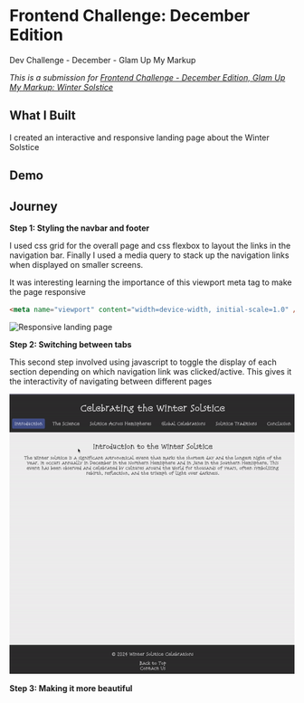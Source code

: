 # Frontend Challenge: December Edition

Dev Challenge - December - Glam Up My Markup

_This is a submission for [Frontend Challenge - December Edition, Glam Up My Markup: Winter Solstice](https://dev.to/challenges/frontend-2024-12-04)_

## What I Built

I created an interactive and responsive landing page about the Winter Solstice

<!-- Tell us about your landing page and what you were looking to achieve. -->

## Demo

<!-- Show us your project! You can directly embed an editor into this post (see the FAQ section from the challenge page) or you can share an image of your project and share a public link to the code. -->

## Journey

**Step 1: Styling the navbar and footer**

I used css grid for the overall page and css flexbox to layout the links in the navigation bar. Finally I used a media query to stack up the navigation links when displayed on smaller screens.

It was interesting learning the importance of this viewport meta tag to make the page responsive

```html
<meta name="viewport" content="width=device-width, initial-scale=1.0" />
```

![Responsive landing page](/assets/landingpage-1.gif)

**Step 2: Switching between tabs**

This second step involved using javascript to toggle the display of each section depending on which navigation link was clicked/active. This gives it the interactivity of navigating between different pages

![Responsive landing page](/assets/landingpage-2.gif)

**Step 3: Making it more beautiful**
